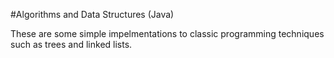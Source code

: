 #Algorithms and Data Structures (Java)

These are some simple impelmentations to classic programming techniques such as trees and linked lists. 
